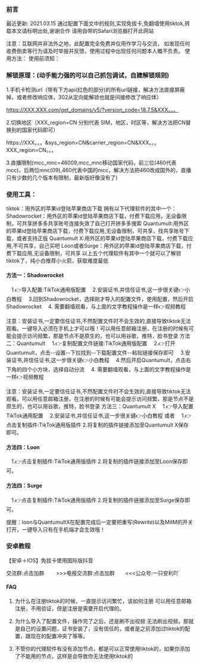 ### 前言
最近更新: 2021.03.15
通过配置下面文中的规则,实现免拔卡,免翻墙使用tiktok,转载本文请标明出处,谢谢合作
请用自带的Safari浏览器打开此网站

注意：互联网并非法外之地，此配置完全免费并仅用作学习与交流，
如发现任何收费倒卖等行为请及时举报并反馈，使用过程中出现任何问题本人概不负责。
使用方法：
使用前须知：
### 解锁原理：(动手能力强的可以自己抓包调试，自建解锁规则)

1.手机卡检测url（带有下方api(红色的部分)的所有url链接，解决方法直接屏蔽掉，或者修改响应体，302从定向能解锁也就是间接修改了响应体）

https://XXX.XXX.com/get_domains/v5/?version_code=18.7.5&XXX。。。

2.切换地区（XXX_region=CN 分别代表 SIM，地区，时区等，解决方法把CN替换别的国家代码即可）

https://XXX。。。&sys_region=CN&carrier_region=CN&XXX。。。XXX_region=CN。。。

3.直播限制(mcc_mnc=46009,mcc_mnc移动国家代码，前三位(460代表mcc)，后两位mnc(09),460代表中国的mcc，解决方法把460改成国外的，直播只有少数的几个版本有限制，最新版好像没有了)

### 使用工具：
tiktok：用外区的苹果id登陆苹果商店下载
拥有以下代理软件的其中一个：
Shadowrocket：用外区的苹果id登陆苹果商店下载，付费下载应用，无设备限制，可共享拼多多共享账号连接失效了自己打开拼多多搜索
Quantumult:用外区的苹果id登陆苹果商店下载，付费下载应用,无设备限制，可共享，找共享账号下载，或者支持正版
Quantumult X:用外区的苹果id登陆苹果商店下载，付费下载应用,不可共享，自己买吧
Loon或者Surge：用外区的苹果id登陆苹果商店下载，付费下载应用,无设备限制，可共享
以上五个代理软件有其中一个就可以了解锁tiktok了，纯小白推荐小火箭，获取难度最低

#### 方法一：Shadowrocket
 1.👉导入配置:TikTok通用版配置
 2.安装证书,并信任证书,这一步很关键👉小白教程
 3.回到Shadowrocket，选择刚才导入的配置文件，使用配置，然后开启Shadowrocket
 4. 需要翻墙观看，与上面的文字教程操作是一样👉视频教程

注意：安装证书,一定要信任证书,不然配置文件时不会生效的,直接导致tiktok无法观看。一键导入必须在手机上才可以哦！可以用任意邮箱注册，在注册的时候有可能会提示访问频繁，那是节点不是原生的，也可以用谷歌，推特，脸书登录
方法二：Quantumult
 1.👉复制配置文件链接:TikTok通用版配置
 2.👉打开Quantumult，点击--设置--下拉找到--下载配置文件--粘贴链接保存即可
 3.安装证书,并信任证书,这一步很关键👉小白教程
 4.然后开启Quantumult，点击右下角的四个小方块，选择自动分流
 4. 需要翻墙观看，与上面的文字教程操作是一样👉视频教程

注意：安装证书,一定要信任证书,不然配置文件时不会生效的,直接导致tiktok无法观看。可以用任意邮箱注册，在注册的时候有可能会提示访问频繁，那是节点不是原生的，也可以用谷歌，推特，脸书登录
方法三：Quantumult X
 1.👉导入配置TikTok通用配置
 2.安装证书,并信任证书,这一步很关键👉小白教程
或者
 1.👉点击复制插件:TikTok通用版插件
2.将复制的插件链接添加至Quantumult X保存即可。

#### 方法四：Loon
 1.👉点击复制插件:TikTok通用版插件
2.将复制的插件链接添加至Loon保存即可。

#### 方法四：Surge
 1.👉点击复制插件:TikTok通用版插件
2.将复制的插件链接添加至Surge保存即可。

提醒：loon与QuantumultX在配置完成后一定要把重写(Rewrite)以及MitM的开关打开，一键导入只有在手机端才会生效哦！
### 安卓教程
【安卓＋IOS】免拔卡使用国际版抖音

交流群:点击加群   >>>电报交流群:点击加群  <<<公众号:一只安利吖

#### FAQ
1. 为什么在注册tiktok的时候，一直提示访问繁忙，该如何注册
可以用任意邮箱注册，不用验证，但是注册是需要开启代理的。

2. 为什么导入了配置文件，操作完了之后，还是刷不出视频
无法刷出视频，那就是自己的设置问题，证书安装了，没有信任的，或者是之前添加过tiktok的配置，跟现在的配置冲突了等等。

3. 不管你的代理软件有没有添加节点，都是可以正常使用tiktok的，如果你添加了不能用的节点，这样是会导致你无法使用tiktok的
